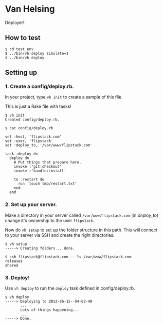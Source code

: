 Van Helsing
===========

Deployer!

How to test
-----------

    $ cd test_env
    $ ../bin/vh deploy simulate=1
    $ ../bin/vh deploy


Setting up
----------

### 1. Create a config/deploy.rb.

In your project, type `vh init` to create a sample of this file.

This is just a Rake file with tasks!

    $ vh init
    Created config/deploy.rb.

    $ cat config/deploy.rb

    set :host, 'flipstack.com'
    set :user, 'flipstack'
    set :deploy_to, '/var/www/flipstack.com'

    task :deploy do
      deploy do
        # Put things that prepare here.
        invoke :'git:checkout'
        invoke :'bundle:install'

        to :restart do
          run 'touch tmp/restart.txt'
        end
      end

### 2. Set up your server.

Make a directory in your server called `/var/www/flipstack.com` (in *deploy_to*)
change it's ownership to the user `flipstack`.

Now do `vh setup` to set up the folder structure in this path. This will connect
to your server via SSH and create the right directories.

    $ vh setup
    -----> Creating folders... done.

    $ ssh flipstack@flipstack.com -- ls /var/www/flipstack.com
    releases
    shared

### 3. Deploy!

Use `vh deploy` to run the `deploy` task defined in config/deploy.rb.

    $ vh deploy
    -----> Deploying to 2012-06-12--04-02-48
           ...
           Lots of things happening...
           ...
    -----> Done.

